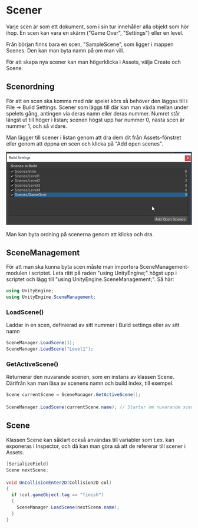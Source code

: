 # Scener

Varje scen är som ett dokument, som i sin tur innehåller alla objekt som hör ihop. En scen kan vara en skärm ("Game Over", "Settings") eller en level.

Från början finns bara en scen, "SampleScene", som ligger i mappen Scenes. Den kan man byta namn på om man vill.

För att skapa nya scener kan man högerklicka i Assets, välja Create och Scene.

## Scenordning

För att en scen ska komma med när spelet körs så behöver den läggas till i File → Build Settings. Scener som läggs till där kan man växla mellan under spelets gång, antingen via deras namn eller deras nummer. Numret står längst ut till höger i listan; scenen högst upp har nummer 0, nästa scen är nummer 1, och så vidare.

Man lägger till scener i listan genom att dra dem dit från Assets-fönstret eller genom att öppna en scen och klicka på "Add open scenes".

![](<../.gitbook/assets/image (1) (1) (1) (1) (1).png>)

Man kan byta ordning på scenerna genom att klicka och dra.

## SceneManagement

För att man ska kunna byta scen måste man importera SceneManagement-modulen i scriptet. Leta rätt på raden "using UnityEngine;" högst upp i scriptet och lägg till "using UnityEngine.SceneManagement;". Så här:

```csharp
using UnityEngine;
using UnityEngine.SceneManagement;
```

### LoadScene()

Laddar in en scen, definierad av sitt nummer i Build settings eller av sitt namn

```csharp
SceneManager.LoadScene(1);
SceneManager.LoadScene("Level1");
```

### GetActiveScene()

Returnerar den nuvarande scenen, som en instans av klassen Scene. Därifrån kan man läsa av scenens namn och build index, till exempel.

```csharp
Scene currentScene = SceneManager.GetActiveScene();

SceneManager.LoadScene(currentScene.name); // Startar om nuvarande scen
```

## Scene

Klassen Scene kan såklart också användas till variabler som t.ex. kan exponeras i Inspector, och då kan man göra så att de refererar till scener i Assets.

```csharp
[SerializeField]
Scene nextScene;

void OnCollisionEnter2D(Collision2D col)
{
  if (col.gameObject.tag == "finish")
  {
    SceneManager.LoadScene(nextScene.name);
  }
}
```
